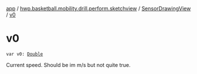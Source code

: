 [app](../../index.md) / [hwp.basketball.mobility.drill.perform.sketchview](../index.md) / [SensorDrawingView](index.md) / [v0](.)

# v0

`var v0: `[`Double`](https://kotlinlang.org/api/latest/jvm/stdlib/kotlin/-double/index.html)

Current speed.
Should be im m/s but not quite true.

